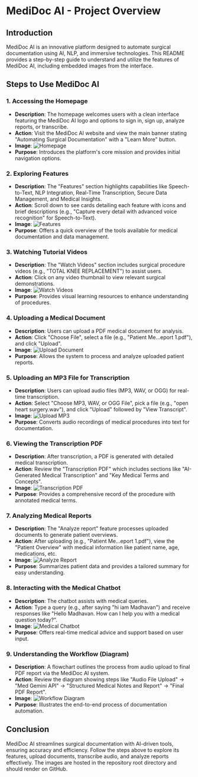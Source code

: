 # MediDoc AI - Project Overview

## Introduction
MediDoc AI is an innovative platform designed to automate surgical documentation using AI, NLP, and immersive technologies. This README provides a step-by-step guide to understand and utilize the features of MediDoc AI, including embedded images from the interface.

## Steps to Use MediDoc AI

### 1. Accessing the Homepage
- **Description**: The homepage welcomes users with a clean interface featuring the MediDoc AI logo and options to sign in, sign up, analyze reports, or transcribe.
- **Action**: Visit the MediDoc AI website and view the main banner stating "Automating Surgical Documentation" with a "Learn More" button.
- **Image**: ![Homepage](home.jpg)
- **Purpose**: Introduces the platform's core mission and provides initial navigation options.

### 2. Exploring Features
- **Description**: The "Features" section highlights capabilities like Speech-to-Text, NLP Integration, Real-Time Transcription, Secure Data Management, and Medical Insights.
- **Action**: Scroll down to see cards detailing each feature with icons and brief descriptions (e.g., "Capture every detail with advanced voice recognition" for Speech-to-Text).
- **Image**: ![Features](features.jpg)
- **Purpose**: Offers a quick overview of the tools available for medical documentation and data management.

### 3. Watching Tutorial Videos
- **Description**: The "Watch Videos" section includes surgical procedure videos (e.g., "TOTAL KNEE REPLACEMENT") to assist users.
- **Action**: Click on any video thumbnail to view relevant surgical demonstrations.
- **Image**: ![Watch Videos](Medfrnd.jpg)
- **Purpose**: Provides visual learning resources to enhance understanding of procedures.

### 4. Uploading a Medical Document
- **Description**: Users can upload a PDF medical document for analysis.
- **Action**: Click "Choose File", select a file (e.g., "Patient Me...eport 1.pdf"), and click "Upload".
- **Image**: ![Upload Document](Medical_Document_upload.jpg)
- **Purpose**: Allows the system to process and analyze uploaded patient reports.

### 5. Uploading an MP3 File for Transcription
- **Description**: Users can upload audio files (MP3, WAV, or OGG) for real-time transcription.
- **Action**: Select "Choose MP3, WAV, or OGG File", pick a file (e.g., "open heart surgery.wav"), and click "Upload" followed by "View Transcript".
- **Image**: ![Upload MP3](Surgery_audio_upload.jpg)
- **Purpose**: Converts audio recordings of medical procedures into text for documentation.

### 6. Viewing the Transcription PDF
- **Description**: After transcription, a PDF is generated with detailed medical transcription.
- **Action**: Review the "Transcription PDF" which includes sections like "AI-Generated Medical Transcription" and "Key Medical Terms and Concepts".
- **Image**: ![Transcription PDF](Transcription_pdf_Generation.jpg)
- **Purpose**: Provides a comprehensive record of the procedure with annotated medical terms.

### 7. Analyzing Medical Reports
- **Description**: The "Analyze report" feature processes uploaded documents to generate patient overviews.
- **Action**: After uploading (e.g., "Patient Me...eport 1.pdf"), view the "Patient Overview" with medical information like patient name, age, medications, etc.
- **Image**: ![Analyze Report](report_summary.jpg)
- **Purpose**: Summarizes patient data and provides a tailored summary for easy understanding.

### 8. Interacting with the Medical Chatbot
- **Description**: The chatbot assists with medical queries.
- **Action**: Type a query (e.g., after saying "hi iam Madhavan") and receive responses like "Hello Madhavan. How can I help you with a medical question today?".
- **Image**: ![Medical Chatbot](summary.jpg)
- **Purpose**: Offers real-time medical advice and support based on user input.

### 9. Understanding the Workflow (Diagram)
- **Description**: A flowchart outlines the process from audio upload to final PDF report via the MediDoc AI system.
- **Action**: Review the diagram showing steps like "Audio File Upload" → "Med Gemini API" → "Structured Medical Notes and Report" → "Final PDF Report".
- **Image**: ![Workflow Diagram](Workflow.png)
- **Purpose**: Illustrates the end-to-end process of documentation automation.

## Conclusion
MediDoc AI streamlines surgical documentation with AI-driven tools, ensuring accuracy and efficiency. Follow the steps above to explore its features, upload documents, transcribe audio, and analyze reports effectively. The images are hosted in the repository root directory and should render on GitHub.
